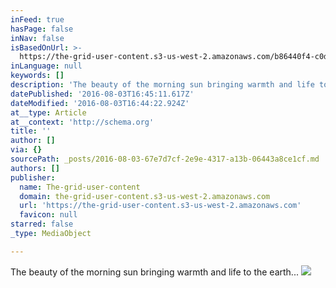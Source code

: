 ```yaml
---
inFeed: true
hasPage: false
inNav: false
isBasedOnUrl: >-
  https://the-grid-user-content.s3-us-west-2.amazonaws.com/b86440f4-c0db-4efb-82ab-278a8389bf1b.jpg
inLanguage: null
keywords: []
description: 'The beauty of the morning sun bringing warmth and life to the earth... '
datePublished: '2016-08-03T16:45:11.617Z'
dateModified: '2016-08-03T16:44:22.924Z'
at__type: Article
at__context: 'http://schema.org'
title: ''
author: []
via: {}
sourcePath: _posts/2016-08-03-67e7d7cf-2e9e-4317-a13b-06443a8ce1cf.md
authors: []
publisher:
  name: The-grid-user-content
  domain: the-grid-user-content.s3-us-west-2.amazonaws.com
  url: 'https://the-grid-user-content.s3-us-west-2.amazonaws.com'
  favicon: null
starred: false
_type: MediaObject

---
```

The beauty of the morning sun bringing warmth and life to the earth...
![](https://the-grid-user-content.s3-us-west-2.amazonaws.com/b86440f4-c0db-4efb-82ab-278a8389bf1b.jpg)